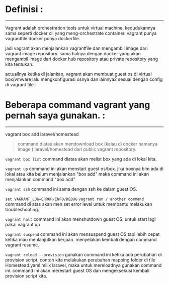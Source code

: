 # Definisi : 
--------------------------------------------

Vagrant adalah orchestration tools untuk virtual machine. kedudukannya sama seperti docker cli yang meng-orchestrate container. vagrant punya vagrantfile docker punya dockerfile.

jadi vagrant akan menjalankan vagrantfile dan mengambil image dari vagrant image repository. sama halnya dengan docker yang akan mengambil image dari docker hub repository atau private repository yang kita tentukan.

actuallnya ketika di jalankan, vagrant akan membuat guest os di virtual box/vmware lalu mengkonfigurasi osnya dan lainnya2 sesuai dengan config di vagrant file.

# Beberapa command vagrant yang pernah saya gunakan. : 
--------------------------------------------

vagrant box add laravel/homestead
>command diatas akan mendownload box (kalau di docker namanya image ) laravel/homestead dari public vagrant repository.

`vagrant box list`
command diatas akan melist box yang ada di lokal kita. 

`vagrant up`
command ini akan menstart guest os/box. jika boxnya blm ada di lokal atau kita belum menjalankan "box add" maka command ini akan menjalankan command "box add"

`vagrant ssh`
command ini sama dengan ssh ke dalam guest OS.

`set VAGRANT_LOG=ERROR/INFO/DEBUG`
`vagrant run / another command`
command di atas akan men set error level untuk membantu melakukan troubleshooting.

`vagrant halt`
command ini akan menshutdown guest OS. untuk start lagi pakai vagrant up

`vagrant suspend`
command ini akan mensuspend guest OS tapi lebih cepat ketika mau menlanjutkan kerjaan. menyelakan kembali dengan command vagrant resume.

`vagrant reload --provision`
gunakan command ini ketika ada perubahan di provision script, contoh kita melakukan perubahan mapping folder di file Homestead.yaml milik laravel, maka untuk mereloadnya gunakan command ini. command ini akan merestart guest OS dan mengeksekusi kembali provision script kita.